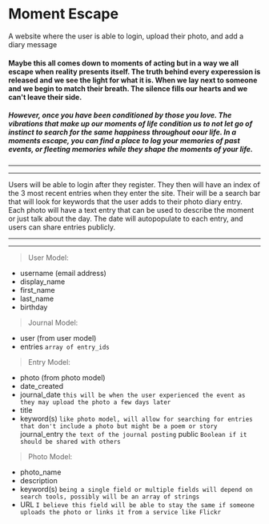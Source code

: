 # Moment Escape

A website where the user is able to login,
upload their photo, and add a diary message

#### Maybe this all comes down to moments of acting but in a way we all escape when reality presents itself. The truth behind every experession is released and we see the light for what it is. When we lay next to someone and we begin to match their breath. The silence fills our hearts and we can't leave their side.

##### However, once you have been conditioned by those you love. The vibrations that make up our moments of life condition us to not let go of instinct to search for the same happiness throughout oour life. In a moments escape, you can find a place to log your memories of past events, or fleeting memories while they  shape the moments of your life.

_________________________________________________________

_________________________________________________________

Users will be able to login after they register. They then will have an index of the 3 most recent entries when they enter the site. Their will be a search bar that will look for keywords that the user adds to their photo diary entry. Each photo will have a text entry that can be used to describe the moment or just talk about the day. The date will autopopulate to each entry, and users can share entries publicly.

_________________________________________________________

_________________________________________________________

> User Model:
* username (email address)
* display_name
* first_name
* last_name
* birthday

> Journal Model:
* user (from user model)
* entries `array of entry_ids`

> Entry Model:
* photo (from photo model)
* date_created
* journal_date ` this will be when the user experienced the event as they may upload the photo a few days later `
* title
* keyword(s) ` like photo model, will allow for searching for entries that don't include a photo but might be a poem or story `
journal_entry ` the text of the journal posting `
public ` Boolean if it should be shared with others `

> Photo Model:
* photo_name
* description
* keyword(s) ` being a single field or multiple fields will depend on search tools, possibly will be an array of strings `
* URL ` I believe this field will be able to stay the same if someone uploads the photo or links it from a service like Flickr `






